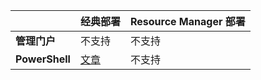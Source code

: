 | | **经典部署** | **Resource Manager 部署**|
|-----------------------------|-------------|---------------------|
| **管理门户** | 不支持 | 不支持 |
| **PowerShell** | [文章](/documentation/articles/expressroute-howto-coexist-classic) | 不支持 |

<!---HONumber=Mooncake_0425_2016-->
